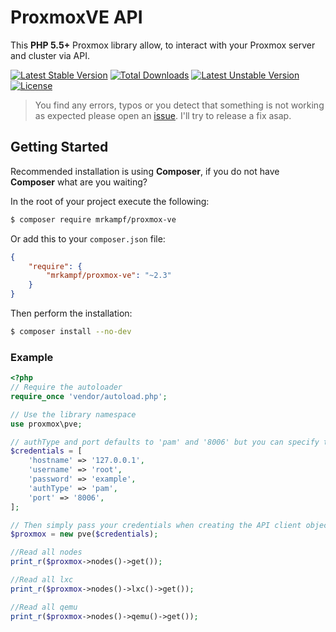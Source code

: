 # ProxmoxVE API
This **PHP 5.5+** Proxmox library allow, to interact with your Proxmox server and cluster via API.

[![Latest Stable Version](https://poser.pugx.org/mrkampf/proxmox-ve/v/stable)](https://packagist.org/packages/mrkampf/proxmox-ve)
[![Total Downloads](https://poser.pugx.org/mrkampf/proxmox-ve/downloads)](https://packagist.org/packages/mrkampf/proxmox-ve)
[![Latest Unstable Version](https://poser.pugx.org/mrkampf/proxmox-ve/v/unstable)](https://packagist.org/packages/mrkampf/proxmox-ve)
[![License](https://poser.pugx.org/mrkampf/proxmox-ve/license)](https://packagist.org/packages/mrkampf/proxmox-ve)

> You find any errors, typos or you detect that something is not working as expected please open an [issue](https://github.com/MrKampf/proxmoxVE/issues/new). I'll try to release a fix asap.

## Getting Started

Recommended installation is using **Composer**, if you do not have **Composer** what are you waiting?

In the root of your project execute the following:

```sh
$ composer require mrkampf/proxmox-ve
```

Or add this to your `composer.json` file:

```json
{
    "require": {
        "mrkampf/proxmox-ve": "~2.3"
    }
}
```

Then perform the installation:
```sh
$ composer install --no-dev
```

### Example

```php
<?php
// Require the autoloader
require_once 'vendor/autoload.php';

// Use the library namespace
use proxmox\pve;

// authType and port defaults to 'pam' and '8006' but you can specify them like so
$credentials = [
    'hostname' => '127.0.0.1',
    'username' => 'root',
    'password' => 'example',
    'authType' => 'pam',
    'port' => '8006',
];

// Then simply pass your credentials when creating the API client object.
$proxmox = new pve($credentials);

//Read all nodes
print_r($proxmox->nodes()->get());

//Read all lxc
print_r($proxmox->nodes()->lxc()->get());

//Read all qemu
print_r($proxmox->nodes()->qemu()->get());
```

[LICENSE]:./LICENSE
[PVE2 API Documentation]:http://pve.proxmox.com/pve-docs/api-viewer/index.html
[ProxmoxVE API]:http://pve.proxmox.com/wiki/Proxmox_VE_API
[Proxmox wiki]:http://pve.proxmox.com/wiki
[Composer]:https://getcomposer.org/
